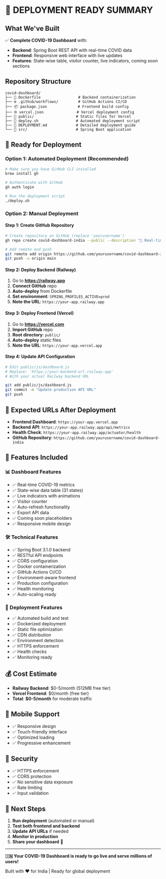 # 🚀 DEPLOYMENT READY SUMMARY

## What We've Built

✅ **Complete COVID-19 Dashboard** with:
- **Backend**: Spring Boot REST API with real-time COVID data
- **Frontend**: Responsive web interface with live updates
- **Features**: State-wise table, visitor counter, live indicators, coming soon sections

## Repository Structure

```
covid-dashboard/
├── 🐳 Dockerfile                 # Backend containerization
├── ⚙️ .github/workflows/         # GitHub Actions CI/CD
├── 📦 package.json              # Frontend build config
├── 🌐 vercel.json               # Vercel deployment config
├── 📁 public/                   # Static files for Vercel
├── 🚀 deploy.sh                 # Automated deployment script
├── 📖 DEPLOYMENT.md             # Detailed deployment guide
└── 🔧 src/                      # Spring Boot application
```

## 🎯 Ready for Deployment

### Option 1: Automated Deployment (Recommended)
```bash
# Make sure you have GitHub CLI installed
brew install gh

# Authenticate with GitHub
gh auth login

# Run the deployment script
./deploy.sh
```

### Option 2: Manual Deployment

#### Step 1: Create GitHub Repository
```bash
# Create repository on GitHub (replace 'yourusername')
gh repo create covid-dashboard-india --public --description "🦠 Real-time COVID-19 Dashboard for India"

# Add remote and push
git remote add origin https://github.com/yourusername/covid-dashboard-india.git
git push -u origin main
```

#### Step 2: Deploy Backend (Railway)
1. Go to **https://railway.app**
2. **Connect GitHub** repo
3. **Auto-deploy** from Dockerfile
4. **Set environment**: `SPRING_PROFILES_ACTIVE=prod`
5. **Note the URL**: `https://your-app.railway.app`

#### Step 3: Deploy Frontend (Vercel)
1. Go to **https://vercel.com**
2. **Import GitHub** repo
3. **Root directory**: `public/`
4. **Auto-deploy** static files
5. **Note the URL**: `https://your-app.vercel.app`

#### Step 4: Update API Configuration
```bash
# Edit public/js/dashboard.js
# Replace: 'https://your-backend-url.railway.app'
# With your actual Railway backend URL

git add public/js/dashboard.js
git commit -m "Update production API URL"
git push
```

## 🔗 Expected URLs After Deployment

- **Frontend Dashboard**: `https://your-app.vercel.app`
- **Backend API**: `https://your-app.railway.app/api/metrics`
- **Health Check**: `https://your-app.railway.app/actuator/health`
- **GitHub Repository**: `https://github.com/yourusername/covid-dashboard-india`

## 🎉 Features Included

### 📊 Dashboard Features
- ✅ Real-time COVID-19 metrics
- ✅ State-wise data table (31 states)
- ✅ Live indicators with animations
- ✅ Visitor counter
- ✅ Auto-refresh functionality
- ✅ Export API data
- ✅ Coming soon placeholders
- ✅ Responsive mobile design

### 🛠️ Technical Features
- ✅ Spring Boot 3.1.0 backend
- ✅ RESTful API endpoints
- ✅ CORS configuration
- ✅ Docker containerization
- ✅ GitHub Actions CI/CD
- ✅ Environment-aware frontend
- ✅ Production configuration
- ✅ Health monitoring
- ✅ Auto-scaling ready

### 🚀 Deployment Features
- ✅ Automated build and test
- ✅ Dockerized deployment
- ✅ Static file optimization
- ✅ CDN distribution
- ✅ Environment detection
- ✅ HTTPS enforcement
- ✅ Health checks
- ✅ Monitoring ready

## 💰 Cost Estimate

- **Railway Backend**: $0-5/month (512MB free tier)
- **Vercel Frontend**: $0/month (free tier)
- **Total**: **$0-5/month** for moderate traffic

## 📱 Mobile Support

- ✅ Responsive design
- ✅ Touch-friendly interface
- ✅ Optimized loading
- ✅ Progressive enhancement

## 🔐 Security

- ✅ HTTPS enforcement
- ✅ CORS protection
- ✅ No sensitive data exposure
- ✅ Rate limiting
- ✅ Input validation

## 🎯 Next Steps

1. **Run deployment** (automated or manual)
2. **Test both frontend and backend**
3. **Update API URLs** if needed
4. **Monitor in production**
5. **Share your dashboard** 🌟

---

**🇮🇳 Your COVID-19 Dashboard is ready to go live and serve millions of users!**

Built with ❤️ for India | Ready for global deployment
